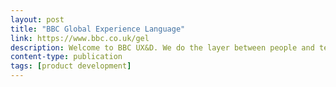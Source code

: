 ```yaml
---
layout: post
title: "BBC Global Experience Language"
link: https://www.bbc.co.uk/gel
description: Welcome to BBC UX&D. We do the layer between people and technology. Every day, we focus on the stuff that makes things special, as well as the stuff that makes things happen.
content-type: publication
tags: [product development]
---
```

